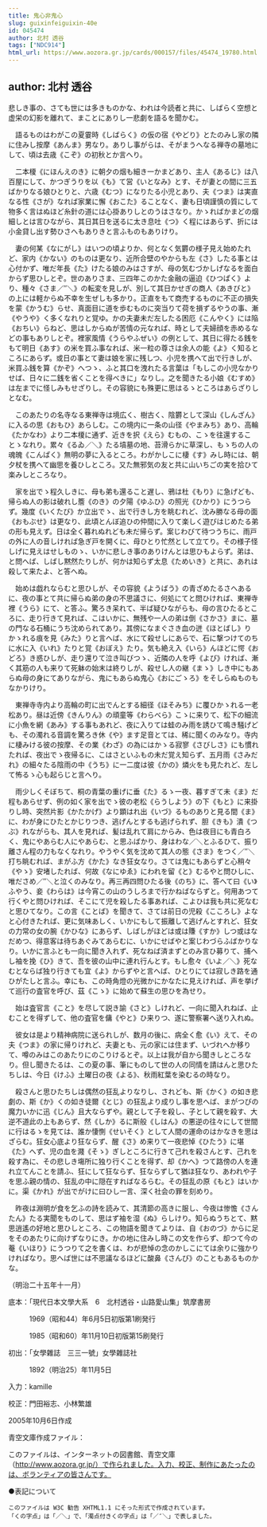 ```yaml
---
title: 鬼心非鬼心
slug: guixinfeiguixin-40e
id: 045474
author: 北村 透谷
tags: ["NDC914"]
html_url: https://www.aozora.gr.jp/cards/000157/files/45474_19780.html
---
```


## author: 北村 透谷

悲しき事の、さても世には多きものかな、われは今読者と共に、しばらく空想と虚栄の幻影を離れて、まことにありし一悲劇を語るを聞かむ。

　語るものはわがこの夏霎時《しばらく》の仮の宿《やどり》とたのみし家の隣に住みし按摩《あんま》男なり。ありし事がらは、そがまうへなる禅寺の墓地にして、頃は去歳《こぞ》の初秋とか言へり。

　二本榎《にほんえのき》に朝夕の烟も細き一かまどあり、主人《あるじ》は八百屋にして、かつぎうりを以《も》て営《いとなみ》とす、そが妻との間に三五ばかりなる娘ひとりと、六歳《むつ》になりたる小児とあり、夫《つま》は実直なる性《さが》なれば家業に懈《おこた》ることなく、妻も日頃謹慎の質にして物多く言はぬほど糸針の道には心掛ありしとのうはさなり。かゝればかまどの烟細しとは言ひながら、其日其日を送るに太き息吐《つ》く程にはあらず、折には小金貸し出す勢ひさへもありきと言ふものもありけり。

　妻の何某《なにがし》はいつの頃よりか、何となく気欝の様子見え始めたれど、家内《かない》のものは更なり、近所合壁のやからも左《さ》したる事とは心付かず、唯だ年長《た》けたる娘のみはさすが、母の気むづかしげなるを面白からず思ひしとぞ。世のありさま、三四年このかた金融の逼迫《ひつぱく》より、種々《さま／″＼》の転変を見しが、別して其日かせぎの商人《あきびと》の上には軽からぬ不幸を生ぜしも多かり。正直をもて商売するものに不正の損失を蒙《かうむ》らせ、真面目に道を歩むものに突当りて荷を損ずるやうの事、漸《やうや》く多くなれりと覚ゆ。かの夫妻未だ左したる困厄《こんやく》には陥《おちい》らねど、思はしからぬが苦情の元なれば、時として夫婦顔を赤めるなどの事もありしとぞ。裡家風情《うらやふぜい》の例として、其日に得たる銭をもて明日《あす》の米を買ふ事なれば、米一粒の尊さは余人の能《よ》く知るところにあらず。或日の事とて妻は娘を家に残しつ、小児を携へて出で行きしが、米買ふ銭を算《かぞ》へつゝ、ふと其口を洩れたる言葉は「もしこの小児なかりせば、日々に二銭を省くことを得べきに」なりし。之を聞きたる小娘《むすめ》は左までに怪しみもせざりし。その容貌にも殊更に思はるゝところはあらざりしとなむ。

　このあたりの名寺なる東禅寺は境広く、樹古く、陰欝として深山《しんざん》に入るの思《おもひ》あらしむ。この境内に一条の山径《やまみち》あり、高輪《たかなわ》より二本榎に通ず、近きを択《えら》むもの、こゝを往還することゝなれり。累々《るゐ／＼》たる墳墓の地、苔滑らかに草深し、もゝちの人の魂魄《こんぱく》無明の夢に入るところ。わがかしこに棲《す》みし時には、朝夕杖を携へて幽思を養ひしところ。又た無邪気の友と共に山いちごの実を拾ひて楽みしところなり。

　家を出でゝ程久しきに、母も弟も還ること遅し、鴉は杜《もり》に急げども、帰らぬ人の影は破れし簷《のき》の夕陽《ゆふひ》の照光《ひかり》にうつらず。幾度《いくたび》か立出でゝ、出で行きし方を眺むれど、沈み勝なる母の面《おもぶせ》は更なり、此頃とんぼ追ひの仲間に入りて楽しく遊びはじめたる弟の形も見えず。日は全く暮れぬれども未だ帰らず。案じわびて待つうちに、雨戸の外に人の音しければ急ぎ戸を開くに、母ひとり忙然として立てり。その様子怪しげに見えはせしものゝ、いかに悲しき事のありけんとは思ひもよらず。弟は、と問へば、しばし黙然たりしが、何かは知らず太息《ためいき》と共に、あれは殺して来たよ、と答へぬ。

　始めは戯れならむと思ひしが、その容貌《ようばう》の青ざめたるさへあるに、夜の事とて共に帰らぬ弟の身の不思議さに、何処にてと問ひければ、東禅寺裡《うら》にて、と答ふ。驚ろき呆れて、半ば疑ひながらも、母の言ひたるところに、走り行きて見れば、こはいかに、無残や一人の弟は倒《さかさ》まに、墓の門なる石桶にうち沈められてあり。其傍になまぐさき血の迸《ほとばし》りかゝれる痕を見《みた》りと言へば、水にて殺せしにあらで、石に撃つけてのちに水に入《いれ》たりと覚《おぼえ》たり。気も絶え入《いら》んほどに愕《おどろ》き惑ひしが、走り還りて泣き叫びつゝ、近隣の人を呼《よび》ければ、漸く其筋の人も来りて死躰の始末は終りしが、殺せし人の継《まゝ》しき中にもあらぬ母の身にてありながら、鬼にもあらぬ鬼心《おにごゝろ》をそしらぬものもなかりけり。

　東禅寺寺内より高輪の町に出でんとする細径《ほそみち》に覆ひかゝれる一老松あり。昼は近傍《きんりん》の頑童等《わらべら》こゝに来りて、松下の細流に小魚を網《あみ》する事もあれど、夜に入りては蛙のみ雨を誘ひて鳴き騒げども、その濁れる音調を驚ろき休《や》ます足音とては、稀に聞くのみなり。寺内に棲みける彼の按摩、その業《わざ》の為にはかゝる寂寥《さびしさ》にも慣れたれば、夜出でゝ夜帰るに、こはさといふもの未だ覚え知らず、五月雨《さみだれ》の細々たる陰雨の中《うち》に一二度は彼《かの》燐火をも見たれど、左して怖るゝ心も起らじと言へり。

　雨少しくそぼちて、桐の青葉の重げに垂《た》るゝ一夜、暮すぎて未《ま》だ程もあらせず、例の如く家を出でゝ彼の老松《らうしよう》の下《もと》に来掛りし時、突然片影《かたかげ》より顕はれ出《いづ》るものありと見る間《ま》に、わが身にひたとかじりつき、逃げんとするも逃げられず、胆《きも》潰《つぶ》れながらも、其人を見れば、髪は乱れて肩にからみ、色は夜目にも青白ろく、鬼にやあらむ人にやあらむ、と思ふばかり、身はわな／＼とふるひて、振り離さん程の力もなくなれり。やうやく気を沈めて其人の態《さま》をつく／″＼打ち眺むれば、まがふ方《かた》なき狂女なり。さては鬼にもあらずと心稍々《やゝ》安堵したれば、何故《なにゆゑ》にわれを留《と》むるやと問ひしに、唯ださめ／″＼と泣くのみなり。再三再四問ひたる後《のち》に、答へて曰《い》ふやう、妾《わらは》は今宵この山のうしろまで行かねばならずと。何用あつて行くやと問ひければ、そこにて児を殺したる事あれば、こよひは我も共に死なむと思ひてなり。この言《ことば》を聞きて、さては前日の児殺《こころし》よなと心付きたれば、更に気味あしく、いかにもして振離して逃げんとすれど、狂女の力常の女の腕《かひな》にあらず、しばしがほどは或は賺《すか》しつ或はなだめつ、得意客は待ちあぐみてあらむに、いかにせばやと案じわづらふばかりなり。いかに言ふとも一向に聞き入れず、死なねば済まずとのみ言ひ募りて、捕へし袖を挽《ひ》きて、吾を彼の山中に連れ行んとす。もし愈々《いよ／＼》死なむとならば独り行きても宜《よ》からずやと言へば、ひとりにては寂しき路を通ひがたしと言ふ。幸にも、この時角燈の光微かにかなたに見えければ、声を挙げて巡行の査官を呼び、茲《こゝ》に始めて蘇生の思ひを為せり。

　始は査官言《こと》を尽して説き諭《さと》しけれど、一向に聞入れねば、止むことを得ずして、他の査官を傭《やと》ひ来りつ、遂に警察署へ送り入れぬ。

　彼女は是より精神病院に送られしが、数月の後に、病全く愈《い》えて、その夫《つま》の家に帰りけれど、夫妻とも、元の家には住まず、いづれへか移りて、噂のみはこのあたりにのこりけるとぞ。以上は我が自から聞きしところなり。但し聞きたるは、この夏の事、筆にものして世の人の同情を請はんと思ひたちしは、今日《けふ》土曜日の夜《よる》、秋雨紅葉を染むるの時なり。

　殺さんと思ひたちしは偶然の狂乱よりなりし、されども、斯《かく》の如き悲劇の、斯《か》くの如き徒爾《とじ》の狂乱より成りし事を思へば、まがつびの魔力いかに迅《じん》且大ならずや。親として子を殺し、子として親を殺す、大逆不道此の上もあらず、然《しか》るに斯般《しはん》の悪逆の往々にして世間に行はるゝを見ては、誰か悽惻《せいそく》として人間の運命のはかなきを思はざらむ。狂女心底より狂ならず、醒《さ》め来りて一夜悲悼《ひたう》に堪《た》へず、児の血を濺《そゝ》ぎしところに行きて己れを殺さんとす、己れを殺す為に、その悲しき塲所に独り行くことを得ず、却《かへ》つて路傍の人を連れ立てんことを請ふ、狂にして狂ならず、狂ならずして猶ほ狂なり、あわれや子を思ふ親の情の、狂乱の中に隠在すればなるらむ。その狂乱の原《もと》はいかに。渠《かれ》が出でがけに曰ひし一言、深く社会の罪を刻めり。

　昨夜は淵明が食を乞ふの詩を読みて、其清節の高きに服し、今夜は惨憺《さんたん》たる実聞をものして、思はず袖を湿《ぬ》らしけり。知らぬうちとて、黙思逍遙の好地と思ひしところ、この物語を聞きてよりは、自《おのづ》からに足をそのあたりに向けずなりにき。かの地に住みし時この文を作らず、却つて今の菴《いほり》にうつりて之を書くは、わが悲悼の念のかしこにては余りに強かりければなり。思へば世には不思議なるほどに酸鼻《さんび》のこともあるものかな。

（明治二十五年十一月）













底本：「現代日本文學大系　6　北村透谷・山路愛山集」筑摩書房


　　　1969（昭和44）年6月5日初版第1刷発行

　　　1985（昭和60）年11月10日初版第15刷発行

初出：「女學雜誌　三三一號」女學雜誌社

　　　1892（明治25）年11月5日

入力：kamille

校正：門田裕志、小林繁雄

2005年10月6日作成

青空文庫作成ファイル：

このファイルは、インターネットの図書館、青空文庫（http://www.aozora.gr.jp/）で作られました。入力、校正、制作にあたったのは、ボランティアの皆さんです。











●表記について


	このファイルは W3C 勧告 XHTML1.1 にそった形式で作成されています。
	「くの字点」は「／＼」で、「濁点付きくの字点」は「／″＼」で表しました。